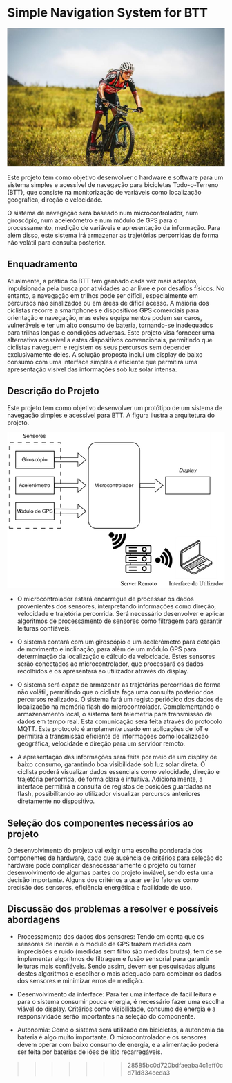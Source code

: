 # Simple Navigation System for BTT

![Banner](docs/bike.png)

Este projeto tem como objetivo desenvolver o hardware e software para um sistema simples e acessível de navegação para bicicletas Todo-o-Terreno (BTT), que consiste na monitorização de variáveis como localização geográfica, direção e velocidade.

O sistema de navegação será baseado num microcontrolador, num giroscópio, num acelerómetro e num módulo de GPS para o processamento, medição de variáveis e apresentação da informação. Para além disso, este sistema irá armazenar as trajetórias percorridas de forma não volátil para consulta posterior.

## Enquadramento

Atualmente, a prática do BTT tem ganhado cada vez mais adeptos, impulsionada pela busca por atividades ao ar livre e por desafios físicos. No entanto, a navegação em trilhos pode ser difícil, especialmente em percursos não sinalizados ou em áreas de difícil acesso. A maioria dos ciclistas recorre a smartphones e dispositivos GPS comerciais para orientação e navegação, mas estes equipamentos podem ser caros, vulneráveis e ter um alto consumo de bateria, tornando-se inadequados para trilhas longas e condições adversas.
Este projeto visa fornecer uma alternativa acessível a estes dispositivos convencionais, permitindo que ciclistas naveguem e registem os seus percursos sem depender exclusivamente deles. A solução proposta inclui um display de baixo consumo com uma interface simples e eficiente que permitirá uma apresentação visível das informações sob luz solar intensa.

## Descrição do Projeto

Este projeto tem como objetivo desenvolver um protótipo de um sistema de navegação simples e acessível para BTT. A figura ilustra a arquitetura do projeto.

![Arquitetura inical do projeto](docs/architecture.png)

- O microcontrolador estará encarregue de processar os dados provenientes dos sensores, interpretando informações como direção, velocidade e trajetória percorrida. Será necessário desenvolver e aplicar algoritmos de processamento de sensores como filtragem para garantir leituras confiáveis.

- O sistema contará com um giroscópio e um acelerômetro para deteção de movimento e inclinação, para além de um módulo GPS para determinação da localização e cálculo da velocidade. Estes sensores serão conectados ao microcontrolador, que processará os dados recolhidos e os apresentará ao utilizador através do display.

- O sistema será capaz de armazenar as trajetórias percorridas de forma não volátil, permitindo que o ciclista faça uma consulta posterior dos percursos realizados. O sistema fará um registo periódico dos dados de localização na memória flash do microcontrolador. Complementando o armazenamento local, o sistema terá telemetria para transmissão de dados em tempo real. Esta comunicação será feita através do protocolo MQTT. Este protocolo é amplamente usado em aplicações de IoT e permitirá a transmissão eficiente de informações como localização geográfica, velocidade e direção para um servidor remoto.

- A apresentação das informações será feita por meio de um display de baixo consumo, garantindo boa visibilidade sob luz solar direta. O ciclista poderá visualizar dados essenciais como velocidade, direção e trajetória percorrida, de forma clara e intuitiva. Adicionalmente, a interface permitirá a consulta de registos de posições guardadas na flash, possibilitando ao utilizador visualizar percursos anteriores diretamente no dispositivo.

## Seleção dos componentes necessários ao projeto

O desenvolvimento do projeto vai exigir uma escolha ponderada dos componentes de hardware, dado que ausência de critérios para seleção do hardware pode complicar desnecessariamente o projeto ou tornar desenvolvimento de algumas partes do projeto inviável, sendo esta uma decisão importante. Alguns dos critérios a usar serão fatores como precisão dos sensores, eficiência energética e facilidade de uso.

## Discussão dos problemas a resolver e possíveis abordagens

- Processamento dos dados dos sensores: Tendo em conta que os sensores de inercia e o módulo de GPS trazem medidas com imprecisões e ruído (medidas sem filtro são medidas brutas), tem de se implementar algoritmos de filtragem e fusão sensorial para garantir leituras mais confiáveis. Sendo assim, devem ser pesquisadas alguns destes algoritmos e escolher o mais adequado para combinar os dados dos sensores e minimizar erros de medição.

- Desenvolvimento da interface: Para ter uma interface de fácil leitura e para o sistema consumir pouca energia, é necessário fazer uma escolha viável do display. Critérios como visibilidade, consumo de energia e a responsividade serão importantes na seleção do componente.

- Autonomia: Como o sistema será utilizado em bicicletas, a autonomia da bateria é algo muito importante. O microcontrolador e os sensores devem operar com baixo consumo de energia, e a alimentação poderá ser feita por baterias de iões de lítio recarregáveis.
>>>>>>> 28585bc0d720bdfaeaba4c1eff0cd71d834ceda3

